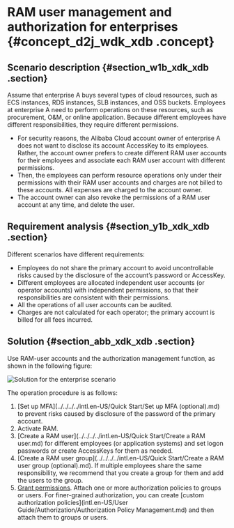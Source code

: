 # RAM user management and authorization for enterprises {#concept_d2j_wdk_xdb .concept}

## Scenario description {#section_w1b_xdk_xdb .section}

Assume that enterprise A buys several types of cloud resources, such as ECS instances, RDS instances, SLB instances, and OSS buckets. Employees at enterprise A need to perform operations on these resources, such as procurement, O&amp;M, or online application. Because different employees have different responsibilities, they require different permissions.

-   For security reasons, the Alibaba Cloud account owner of enterprise A does not want to disclose its account AccessKey to its employees. Rather, the account owner prefers to create different RAM user accounts for their employees and associate each RAM user account with different permissions.
-   Then, the employees can perform resource operations only under their permissions with their RAM user accounts and charges are not billed to these accounts. All expenses are charged to the account owner.
-   The account owner can also revoke the permissions of a RAM user account at any time, and delete the user.

## Requirement analysis {#section_y1b_xdk_xdb .section}

Different scenarios have different requirements:

-   Employees do not share the primary account to avoid uncontrollable risks caused by the disclosure of the account’s password or AccessKey.
-   Different employees are allocated independent user accounts \(or operator accounts\) with independent permissions, so that their responsibilities are consistent with their permissions.
-   All the operations of all user accounts can be audited.
-   Charges are not calculated for each operator; the primary account is billed for all fees incurred.

## Solution {#section_abb_xdk_xdb .section}

Use RAM-user accounts and the authorization management function, as shown in the following figure:

![](images/3629_en-US.png "Solution for the enterprise scenario")

The operation procedure is as follows:

1.  [Set up MFA](../../../../intl.en-US/Quick Start/Set up MFA (optional).md) to prevent risks caused by disclosure of the password of the primary account.
2.  Activate RAM.
3.  [Create a RAM user](../../../../intl.en-US/Quick Start/Create a RAM user.md) for different employees \(or application systems\) and set logon passwords or create AccessKeys for them as needed.
4.  [Create a RAM user group](../../../../intl.en-US/Quick Start/Create a RAM user group (optional).md). If multiple employees share the same responsibility, we recommend that you create a group for them and add the users to the group.
5.  [Grant permissions](https://www.alibabacloud.com/help/doc-detail/28653.htm). Attach one or more authorization policies to groups or users. For finer-grained authorization, you can create [custom authorization policies](intl.en-US/User Guide/Authorization/Authorization Policy Management.md) and then attach them to groups or users.

